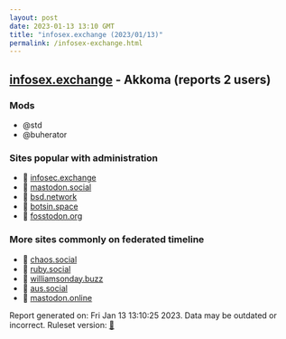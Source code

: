 ```yaml
---
layout: post
date: 2023-01-13 13:10 GMT
title: "infosex.exchange (2023/01/13)"
permalink: /infosex-exchange.html
---
```


## [infosex.exchange](https://infosex.exchange) - Akkoma (reports 2 users)

### Mods
 * @std
 * @buherator

### Sites popular with administration

* 🐘 [infosec.exchange](/infosec-exchange.html)
* 🐘 [mastodon.social](/mastodon-social.html)
* 🐘 [bsd.network](/bsd-network.html)
* 🐘 [botsin.space](/botsin-space.html)
* 🐘 [fosstodon.org](/fosstodon-org.html)

### More sites commonly on federated timeline

* 🐘 [chaos.social](/chaos-social.html)
* 🐘 [ruby.social](/ruby-social.html)
* 🐘 [williamsonday.buzz](/williamsonday-buzz.html)
* 🐘 [aus.social](/aus-social.html)
* 🐘 [mastodon.online](/mastodon-online.html)

Report generated on: Fri Jan 13 13:10:25 2023. Data may be outdated or incorrect.
Ruleset version: [🧁](/version-cupcake)
